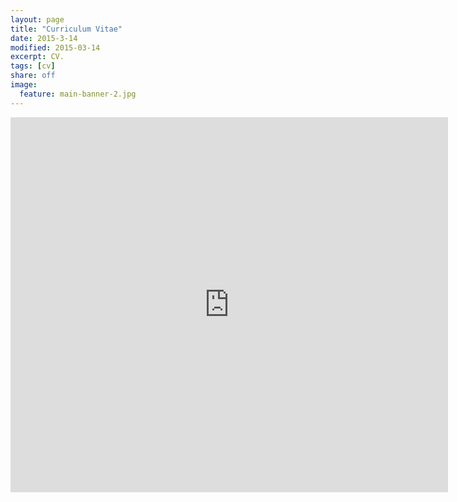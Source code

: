 ```yaml
---
layout: page
title: "Curriculum Vitae"
date: 2015-3-14
modified: 2015-03-14
excerpt: CV.
tags: [cv]
share: off
image:
  feature: main-banner-2.jpg
---
```


<iframe src="https://drive.google.com/file/d/0B9aId9jAWLcQejdJQ3JxS0k1TmM/view?usp=sharing" 
width="700" 
height="600" 
style="border: none;"> </iframe>
